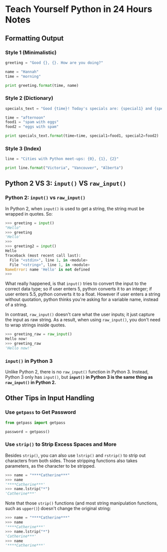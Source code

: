 # Teach Yourself Python in 24 Hours Notes

## Formatting Output

### Style 1 (Minimalistic)
```python
greeting = "Good {}, {}. How are you doing?"

name = "Hannah"
time = "morning"

print greeting.format(time, name)
```

### Style 2 (Dictionary)
```python
specials_text = "Good {time}! Today's specials are: {special1} and {special2}."

time = "afternoon"
food1 = "spam with eggs"
food2 = "eggs with spam"

print specials_text.format(time=time, special1=food1, special2=food2)
```

### Style 3 (Index)
```python
line = "Cities with Python meet-ups: {0}, {1}, {2}"

print line.format("Victoria", "Vancouver", "Alberta")
```
## Python 2 VS 3: `input()` VS `raw_input()`

### Python 2: `input()` vs `raw_input()`

In Python 2, when `input()` is used to get a string, the string must be wrapped in quotes. So:

```python
>>> greeting = input()
"Hello"
>>> greeting
'Hello'
>>>
>>> greeting2 = input()
Hello
Traceback (most recent call last):
  File "<stdin>", line 1, in <module>
  File "<string>", line 1, in <module>
NameError: name 'Hello' is not defined
>>>
```

What really happened, is that `input()` tries to convert the input to the correct data type; so if user enters 5, python converts it to an integer; if user enters 5.5, python converts it to a float. However if user enters a string without quotation, python thinks you're asking for a variable name, instead of a string.

In contrast, `raw_input()` doesn't care what the user inputs; it just capture the input as raw string. As a result, when using `raw_input()`, you don't need to wrap strings inside quotes.

```python
>>> greeting_raw = raw_input()
Hello now!
>>> greeting_raw
'Hello now!'
```

### `input()` in Python 3
Unlike Python 2, there is no `raw_input()` function in Python 3. Instead, Python 3 only has `input()`, but **`input()` in Python 3 is the same thing as `raw_input()` in Python 2.**

## Other Tips in Input Handling

### Use `getpass` to Get Password

```python
from getpass import getpass

password = getpass()
```

### Use `strip()` to Strip Excess Spaces and More
Besides `strip()`, you can also use `lstrip()` and `rstrip()` to strip out characters from both sides. Those stripping functions also takes parameters, as the character to be stripped.

```python
>>> name = "****Catherine***"
>>> name
'****Catherine***'
>>> name.lstrip("*")
'Catherine***'
```

Note that those `strip()` functions (and most string manipulation functions, such as `upper()`) doesn't change the original string:

```python
>>> name = "****Catherine***"
>>> name
'****Catherine***'
>>> name.lstrip("*")
'Catherine***'
>>> name
'****Catherine***'
```

